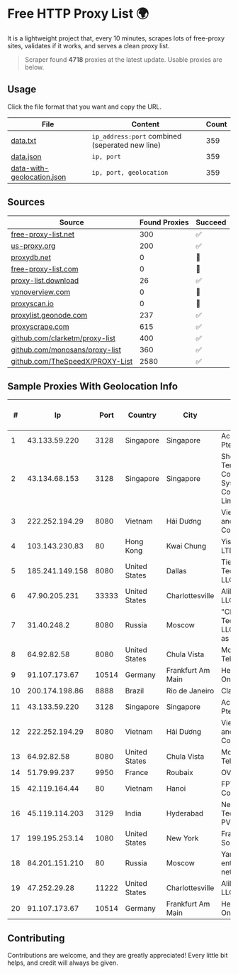 
# Free HTTP Proxy List 🌍

It is a lightweight project that, every 10 minutes, scrapes lots of free-proxy sites, validates if it works, and serves a clean proxy list.


> Scraper found **4718** proxies at the latest update. Usable proxies are below.

## Usage

Click the file format that you want and copy the URL.


|File|Content|Count|
|----|-------|-----|
|[data.txt](https://raw.githubusercontent.com/themiralay/Proxy-List-World/master/data.txt)|`ip_address:port` combined (seperated new line)|359|
|[data.json](https://raw.githubusercontent.com/themiralay/Proxy-List-World/master/data.json)|`ip, port`|359|
|[data-with-geolocation.json](https://raw.githubusercontent.com/themiralay/Proxy-List-World/master/data-with-geolocation.json)|`ip, port, geolocation`|359|

## Sources

|Source|Found Proxies|Succeed|
|------|-------------|-------|
|[free-proxy-list.net](https://free-proxy-list.net)|300|✅|
|[us-proxy.org](https://www.us-proxy.org)|200|✅|
|[proxydb.net](http://proxydb.net)|0|🚫|
|[free-proxy-list.com](https://free-proxy-list.com/?page=&port=&type%5B%5D=http&type%5B%5D=https&up_time=0&search=Search)|0|🚫|
|[proxy-list.download](https://www.proxy-list.download/HTTP)|26|✅|
|[vpnoverview.com](https://vpnoverview.com/privacy/anonymous-browsing/free-proxy-servers)|0|🚫|
|[proxyscan.io](https://www.proxyscan.io)|0|🚫|
|[proxylist.geonode.com](https://proxylist.geonode.com/api/proxy-list?limit=300&page=1&sort_by=lastChecked&sort_type=desc&protocols=http,https)|237|✅|
|[proxyscrape.com](https://api.proxyscrape.com/v2/?request=displayproxies&protocol=http&timeout=10000&country=all&ssl=all&anonymity=all)|615|✅|
|[github.com/clarketm/proxy-list](https://raw.githubusercontent.com/clarketm/proxy-list/master/proxy-list-raw.txt)|400|✅|
|[github.com/monosans/proxy-list](https://raw.githubusercontent.com/monosans/proxy-list/main/proxies/http.txt)|360|✅|
|[github.com/TheSpeedX/PROXY-List](https://raw.githubusercontent.com/TheSpeedX/PROXY-List/master/http.txt)|2580|✅|


## Sample Proxies With Geolocation Info

|#|Ip|Port|Country|City|Internet Service Provider|
|-|--|----|-------|----|-------------------------|
|1|43.133.59.220|3128|Singapore|Singapore|Aceville Pte.ltd|
|2|43.134.68.153|3128|Singapore|Singapore|Shenzhen Tencent Computer Systems Company Limited|
|3|222.252.194.29|8080|Vietnam|Hải Dương|VietNam Post and Telecom Corporation|
|4|103.143.230.83|80|Hong Kong|Kwai Chung|Yisu Cloud LTD|
|5|185.241.149.158|8080|United States|Dallas|Tier.Net Technologies LLC|
|6|47.90.205.231|33333|United States|Charlottesville|Alibaba.com LLC|
|7|31.40.248.2|8080|Russia|Moscow|"Cloud Technologies" LLC trading as Cloud.ru|
|8|64.92.82.58|8080|United States|Chula Vista|Momentum Telecom, Inc.|
|9|91.107.173.67|10514|Germany|Frankfurt Am Main|Hetzner Online AG|
|10|200.174.198.86|8888|Brazil|Rio de Janeiro|Claro S.A|
|11|43.133.59.220|3128|Singapore|Singapore|Aceville Pte.ltd|
|12|222.252.194.29|8080|Vietnam|Hải Dương|VietNam Post and Telecom Corporation|
|13|64.92.82.58|8080|United States|Chula Vista|Momentum Telecom, Inc.|
|14|51.79.99.237|9950|France|Roubaix|OVH SAS|
|15|42.119.164.44|80|Vietnam|Hanoi|FPT Telecom Company|
|16|45.119.114.203|3129|India|Hyderabad|Netrun Technologies PVT LTD|
|17|199.195.253.14|1080|United States|New York|FranTech Solutions|
|18|84.201.151.210|80|Russia|Moscow|Yandex enterprise network|
|19|47.252.29.28|11222|United States|Charlottesville|Alibaba.com LLC|
|20|91.107.173.67|10514|Germany|Frankfurt Am Main|Hetzner Online AG|



## Contributing

Contributions are welcome, and they are greatly appreciated! Every
little bit helps, and credit will always be given.

